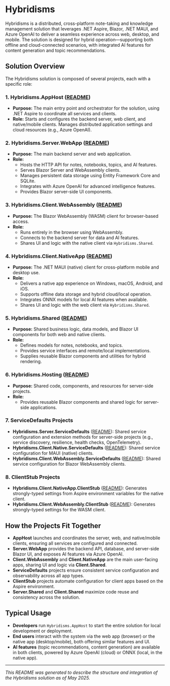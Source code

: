 # Hybridisms

Hybridisms is a distributed, cross-platform note-taking and knowledge management solution that leverages .NET Aspire, Blazor, .NET MAUI, and Azure OpenAI to deliver a seamless experience across web, desktop, and mobile. The solution is designed for hybrid operation—supporting both offline and cloud-connected scenarios, with integrated AI features for content generation and topic recommendations.

## Solution Overview

The Hybridisms solution is composed of several projects, each with a specific role:

### 1. **Hybridisms.AppHost** ([README](Hybridisms.AppHost/README.md))
- **Purpose:** The main entry point and orchestrator for the solution, using .NET Aspire to coordinate all services and clients.
- **Role:** Starts and configures the backend server, web client, and native/mobile clients. Manages distributed application settings and cloud resources (e.g., Azure OpenAI).

### 2. **Hybridisms.Server.WebApp** ([README](Hybridisms.Server.WebApp/README.md))
- **Purpose:** The main backend server and web application.
- **Role:**
  - Hosts the HTTP API for notes, notebooks, topics, and AI features.
  - Serves Blazor Server and WebAssembly clients.
  - Manages persistent data storage using Entity Framework Core and SQLite.
  - Integrates with Azure OpenAI for advanced intelligence features.
  - Provides Blazor server-side UI components.

### 3. **Hybridisms.Client.WebAssembly** ([README](Hybridisms.Client.WebAssembly/README.md))
- **Purpose:** The Blazor WebAssembly (WASM) client for browser-based access.
- **Role:**
  - Runs entirely in the browser using WebAssembly.
  - Connects to the backend server for data and AI features.
  - Shares UI and logic with the native client via `Hybridisms.Shared`.

### 4. **Hybridisms.Client.NativeApp** ([README](Hybridisms.Client.NativeApp/README.md))
- **Purpose:** The .NET MAUI (native) client for cross-platform mobile and desktop use.
- **Role:**
  - Delivers a native app experience on Windows, macOS, Android, and iOS.
  - Supports offline data storage and hybrid cloud/local operation.
  - Integrates ONNX models for local AI features when available.
  - Shares UI and logic with the web client via `Hybridisms.Shared`.

### 5. **Hybridisms.Shared** ([README](Hybridisms.Shared/README.md))
- **Purpose:** Shared business logic, data models, and Blazor UI components for both web and native clients.
- **Role:**
  - Defines models for notes, notebooks, and topics.
  - Provides service interfaces and remote/local implementations.
  - Supplies reusable Blazor components and utilities for hybrid rendering.

### 6. **Hybridisms.Hosting** ([README](Hybridisms.Hosting/README.md))
- **Purpose:** Shared code, components, and resources for server-side projects.
- **Role:**
  - Provides reusable Blazor components and shared logic for server-side applications.

### 7. **ServiceDefaults Projects**
- **Hybridisms.Server.ServiceDefaults** ([README](Hybridisms.Server.ServiceDefaults/README.md)): Shared service configuration and extension methods for server-side projects (e.g., service discovery, resilience, health checks, OpenTelemetry).
- **Hybridisms.Client.Native.ServiceDefaults** ([README](Hybridisms.Client.Native.ServiceDefaults/README.md)): Shared service configuration for MAUI (native) clients.
- **Hybridisms.Client.WebAssembly.ServiceDefaults** ([README](Hybridisms.Client.WebAssembly.ServiceDefaults/README.md)): Shared service configuration for Blazor WebAssembly clients.

### 8. **ClientStub Projects**
- **Hybridisms.Client.NativeApp.ClientStub** ([README](Hybridisms.Client.NativeApp.ClientStub/README.md)): Generates strongly-typed settings from Aspire environment variables for the native client.
- **Hybridisms.Client.WebAssembly.ClientStub** ([README](Hybridisms.Client.WebAssembly.ClientStub/README.md)): Generates strongly-typed settings for the WASM client.

## How the Projects Fit Together

- **AppHost** launches and coordinates the server, web, and native/mobile clients, ensuring all services are configured and connected.
- **Server.WebApp** provides the backend API, database, and server-side Blazor UI, and exposes AI features via Azure OpenAI.
- **Client.WebAssembly** and **Client.NativeApp** are the main user-facing apps, sharing UI and logic via **Client.Shared**.
- **ServiceDefaults** projects ensure consistent service configuration and observability across all app types.
- **ClientStub** projects automate configuration for client apps based on the Aspire environment.
- **Server.Shared** and **Client.Shared** maximize code reuse and consistency across the solution.

## Typical Usage

- **Developers** run `Hybridisms.AppHost` to start the entire solution for local development or deployment.
- **End users** interact with the system via the web app (browser) or the native app (desktop/mobile), both offering similar features and UI.
- **AI features** (topic recommendations, content generation) are available in both clients, powered by Azure OpenAI (cloud) or ONNX (local, in the native app).

---
*This README was generated to describe the structure and integration of the Hybridisms solution as of May 2025.*